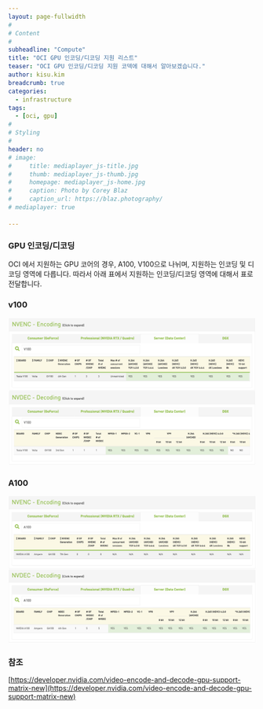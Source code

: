 ```yaml
---
layout: page-fullwidth
#
# Content
#
subheadline: "Compute"
title: "OCI GPU 인코딩/디코딩 지원 리스트"
teaser: "OCI GPU 인코딩/디코딩 지원 코덱에 대해서 알아보겠습니다."
author: kisu.kim
breadcrumb: true
categories:
  - infrastructure
tags:
  - [oci, gpu]
#
# Styling
#
header: no
# image:
#     title: mediaplayer_js-title.jpg
#     thumb: mediaplayer_js-thumb.jpg
#     homepage: mediaplayer_js-home.jpg
#     caption: Photo by Corey Blaz
#     caption_url: https://blaz.photography/
# mediaplayer: true

---
```


### GPU 인코딩/디코딩 
OCI 에서 지원하는 GPU 코어의 경우, A100, V100으로 나뉘며, 지원하는 인코딩 및 디코딩 영역에 다릅니다. 
따라서 아래 표에서 지원하는 인코딩/디코딩 영역에 대해서 표로 전달합니다.

### v100
![](/assets/img/infrastructure/2022/08/gpu-encod-decode/A100.png)

### A100
![](/assets/img/infrastructure/2022/08/gpu-encod-decode/V100.png)


### 참조
[https://developer.nvidia.com/video-encode-and-decode-gpu-support-matrix-new](https://developer.nvidia.com/video-encode-and-decode-gpu-support-matrix-new)
